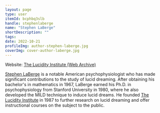 ```yaml
---
layout: page
type: user
itemId: bcphbq3slb
handle: stephenlaberge
name: "Stephen LaBerge"
shortDescription: ""
tags:
date: 2022-10-21
profileImg: author-stephen-laberge.jpg
coverImg: cover-author-laberge.jpg
---
```


Website: [The Lucidity Institute (Web Archive)](https://web.archive.org/web/20220128080002/http://www.lucidity.com/)

[Stephen LaBerge](https://en.wikipedia.org/wiki/Stephen_LaBerge) is a notable American psychophysiologist who has made significant contributions to the study of lucid dreaming. After obtaining his bachelor's in mathematics in 1967, LaBerge earned his Ph.D. in psychophysiology from Stanford University in 1980, where he also developed the MILD technique to induce lucid dreams. He founded [The Lucidity Institute](https://en.wikipedia.org/wiki/The_Lucidity_Institute) in 1987 to further research on lucid dreaming and offer instructional courses on the subject to the public.
